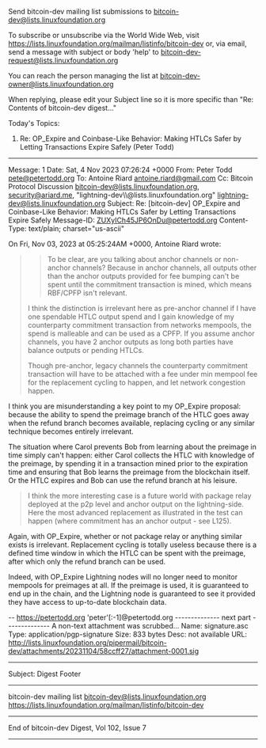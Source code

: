 Send bitcoin-dev mailing list submissions to
	bitcoin-dev@lists.linuxfoundation.org

To subscribe or unsubscribe via the World Wide Web, visit
	https://lists.linuxfoundation.org/mailman/listinfo/bitcoin-dev
or, via email, send a message with subject or body 'help' to
	bitcoin-dev-request@lists.linuxfoundation.org

You can reach the person managing the list at
	bitcoin-dev-owner@lists.linuxfoundation.org

When replying, please edit your Subject line so it is more specific
than "Re: Contents of bitcoin-dev digest..."


Today's Topics:

   1. Re: OP_Expire and Coinbase-Like Behavior: Making HTLCs Safer
      by Letting Transactions Expire Safely (Peter Todd)


----------------------------------------------------------------------

Message: 1
Date: Sat, 4 Nov 2023 07:26:24 +0000
From: Peter Todd <pete@petertodd.org>
To: Antoine Riard <antoine.riard@gmail.com>
Cc: Bitcoin Protocol Discussion
	<bitcoin-dev@lists.linuxfoundation.org>, security@ariard.me,
	"lightning-dev\\\\@lists.linuxfoundation.org"
	<lightning-dev@lists.linuxfoundation.org>
Subject: Re: [bitcoin-dev] OP_Expire and Coinbase-Like Behavior:
	Making HTLCs Safer by Letting Transactions Expire Safely
Message-ID: <ZUXyICh45JP6OnDu@petertodd.org>
Content-Type: text/plain; charset="us-ascii"

On Fri, Nov 03, 2023 at 05:25:24AM +0000, Antoine Riard wrote:
> > To be clear, are you talking about anchor channels or non-anchor channels?
> > Because in anchor channels, all outputs other than the anchor outputs
> provided
> > for fee bumping can't be spent until the commitment transaction is mined,
> which
> > means RBF/CPFP isn't relevant.
> 
> I think the distinction is irrelevant here as pre-anchor channel if I have
> one spendable HTLC output spend and I gain knowledge of my counterparty
> commitment transaction from networks mempools, the spend is malleable and
> can be used as a CPFP. If you assume anchor channels, you have 2 anchor
> outputs as long both parties have balance outputs or pending HTLCs.
> 
> Though pre-anchor, legacy channels the counterparty commitment transaction
> will have to be attached with a fee under min mempool fee for the
> replacement cycling to happen, and let network congestion happen.

I think you are misunderstanding a key point to my OP_Expire proposal: because
the ability to spend the preimage branch of the HTLC goes away when the refund
branch becomes available, replacing cycling or any similar technique becomes
entirely irrelevant.

The situation where Carol prevents Bob from learning about the preimage in time
simply can't happen: either Carol collects the HTLC with knowledge of the
preimage, by spending it in a transaction mined prior to the expiration time
and ensuring that Bob learns the preimage from the blockchain itself. Or the
HTLC expires and Bob can use the refund branch at his leisure.

> I think the more interesting case is a future world with package relay
> deployed at the p2p level and anchor output on the lightning-side. Here the
> most advanced replacement as illustrated in the test can happen (where
> commitment has an anchor output - see L125).

Again, with OP_Expire, whether or not package relay or anything similar exists
is irrelevant. Replacement cycling is totally useless because there is a
defined time window in which the HTLC can be spent with the preimage, after
which only the refund branch can be used.

Indeed, with OP_Expire Lightning nodes will no longer need to monitor mempools
for preimages at all. If the preimage is used, it is guaranteed to end up in
the chain, and the Lightning node is guaranteed to see it provided they have
access to up-to-date blockchain data.

-- 
https://petertodd.org 'peter'[:-1]@petertodd.org
-------------- next part --------------
A non-text attachment was scrubbed...
Name: signature.asc
Type: application/pgp-signature
Size: 833 bytes
Desc: not available
URL: <http://lists.linuxfoundation.org/pipermail/bitcoin-dev/attachments/20231104/58ccff27/attachment-0001.sig>

------------------------------

Subject: Digest Footer

_______________________________________________
bitcoin-dev mailing list
bitcoin-dev@lists.linuxfoundation.org
https://lists.linuxfoundation.org/mailman/listinfo/bitcoin-dev


------------------------------

End of bitcoin-dev Digest, Vol 102, Issue 7
*******************************************
